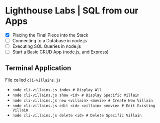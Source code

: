 # Lighthouse Labs | SQL from our Apps

* [X] Placing the Final Piece into the Stack
* [ ] Connecting to a Database in node.js
* [ ] Executing SQL Queries in node.js
* [ ] Start a Basic CRUD App (node.js, and Express)

## Terminal Application

File called `cli-villains.js`

* `node cli-villains.js index # Display All`
* `node cli-villains.js show <id> # Display Specific Villain`
* `node cli-villains.js new <villain> <movie> # Create New Villain`
* `node cli-villains.js edit <id> <villain> <movie> # Edit Existing Villain`
* `node cli-villains.js delete <id> # Delete Specific Villain`
